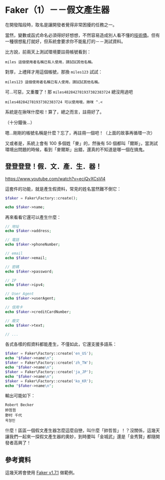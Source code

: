 # Faker（1）－－假文產生器

在開發階段時，取名是讓開發者覺得非常困擾的任務之一。

當然，變數或函式命名必須得好好想想，不然容易造成別人看不懂的[技術債][]。但有一種很想亂打就好，但系統會要求你不能亂打的－－測試資料。

比方說，前兩天上測試環境要註冊帳號看到：

```
miles 這個使用者名稱已有人使用，請試試其他名稱。
```

對厚，上禮拜才用這個帳號，那換 `miles123` 試試：

```
miles123 這個使用者名稱已有人使用，請試試其他名稱。
```

可…可惡，又重覆了！那 `miles482842781937382383724` 總沒用過吧

```
miles482842781937382383724 可以使用哦，揪咪 ^.<
```

系統是在揪咪什麼啦！算了，總之而言，註冊好了。

（十分鐘後…）

嗯…剛剛的帳號名稱是什麼？忘了，再註冊一個吧！（上面的故事再循環一次）

又或者是，系統上會有 100 多個姓「麥」的，然後有 50 個都叫「爾斯」，當測試環境出問題的時候，看到「麥爾斯」出錯，還真的不知道是哪一個在搞鬼。

## 登登登登！假．文．產．生．器！

https://www.youtube.com/watch?v=ecjQvXCsVl4

這套件的功能，就是產生假資料，常見的姓名當然難不倒它：

```php
$faker = Faker\Factory::create();

echo $faker->name;
```

再來看看它還可以產生什麼：

```php
// 地址
echo $faker->address;

// 電話
echo $faker->phoneNumber;

// email
echo $faker->email;

// 密碼
echo $faker->password;

// IP
echo $faker->ipv4;

// User Agent
echo $faker->userAgent;

// 信用卡
echo $faker->creditCardNumber;

// 廢文
echo $faker->text;

// ...
```

各式各樣的假資料都能產生，不僅如此，它還支援多語系：

```php
$faker = Faker\Factory::create('en_US');
echo "$faker->name\n";
$faker = Faker\Factory::create('zh_TW');
echo "$faker->name\n";
$faker = Faker\Factory::create('ja_JP');
echo "$faker->name\n";
$faker = Faker\Factory::create('ko_KR');
echo "$faker->name\n";
```

輸出可能如下：

```
Robert Becker
帥哲哲
野村 千代
옥형민
```

什麼！區區一個假文產生器怎麼這麼自戀，叫什麼「帥哲哲」！？沒關係，這幾天讓我們一起來一探假文產生器的奧妙，到時要叫「金城武」還是「金秀賢」都隨開發者高興了！

## 參考資料

這幾天將會使用 [Faker v1.7.1](https://github.com/fzaninotto/Faker/tree/v1.7.1) 做範例。

[技術債]: https://github.com/MilesChou/book-refactoring-30-days/blob/master/docs/day02.md
